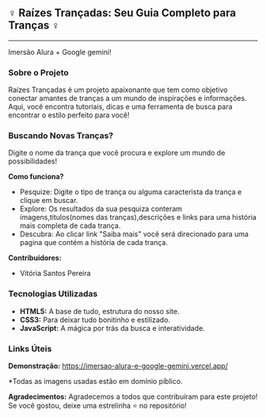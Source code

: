 ## ‍♀️ Raízes Trançadas: Seu Guia Completo para Tranças ‍♀️
--------------------------------------------------------------------

Imersão Alura + Google gemini!


### Sobre o Projeto
Raízes Trançadas é um projeto apaixonante que tem como objetivo conectar amantes de tranças a um mundo de inspirações e informações. Aqui, você encontra tutoriais, dicas e uma ferramenta de busca para encontrar o estilo perfeito para você!


###  Buscando Novas Tranças?
Digite o nome da trança que você procura e explore um mundo de possibilidades!


**Como funciona?**

* Pesquize: Digite o tipo de trança ou alguma caracterista da trança e clique em buscar.
* Explore: Os resultados da sua pesquiza conteram imagens,titulos(nomes das tranças),descrições e links para uma história mais completa de cada trança.
* Descubra: Ao clicar link "Saiba mais" você será direcionado para uma pagina que contém a história de cada trança.


**Contribuidores:**
* Vitória Santos Pereira

###  Tecnologias Utilizadas
* **HTML5:** A base de tudo, estrutura do nosso site.
* **CSS3:** Para deixar tudo bonitinho e estilizado.
* **JavaScript:** A mágica por trás da busca e interatividade.

###  Links Úteis
**Demonstração:** https://imersao-alura-e-google-gemini.vercel.app/

*Todas as imagens usadas estão em domínio píblico.

**Agradecimentos:**
Agradecemos a todos que contribuíram para este projeto! Se você gostou, deixe uma estrelinha ⭐ no repositório!






